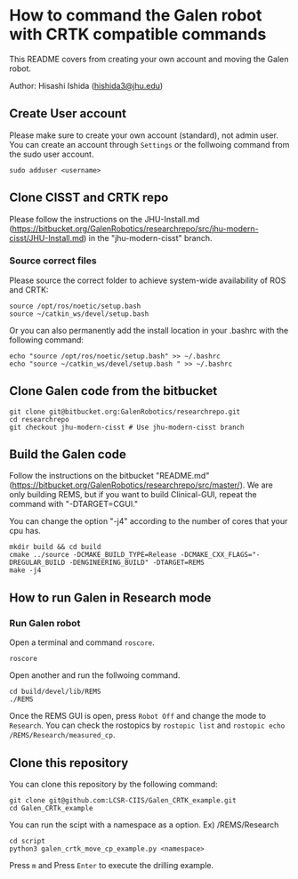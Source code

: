 # How to command the Galen robot with CRTK compatible commands

This README covers from creating your own account and moving the Galen robot.


Author: Hisashi Ishida (hishida3@jhu.edu)


## Create User account
Please make sure to create your own account (standard), not admin user.
You can create an account through `Settings` or the follwoing command from the sudo user account. 

```
sudo adduser <username>
```

## Clone CISST and CRTK repo 
Please follow the instructions on the JHU-Install.md (https://bitbucket.org/GalenRobotics/researchrepo/src/jhu-modern-cisst/JHU-Install.md) in the "jhu-modern-cisst" branch.

### Source correct files
Please source the correct folder to achieve system-wide availability of ROS and CRTK:
```
source /opt/ros/noetic/setup.bash 
source ~/catkin_ws/devel/setup.bash 
```

Or you can also permanently add the install location in your .bashrc with the following command:
```
echo "source /opt/ros/noetic/setup.bash" >> ~/.bashrc
echo "source ~/catkin_ws/devel/setup.bash " >> ~/.bashrc
```


## Clone Galen code from the bitbucket
```
git clone git@bitbucket.org:GalenRobotics/researchrepo.git
cd researchrepo
git checkout jhu-modern-cisst # Use jhu-modern-cisst branch
```

## Build the Galen code 
Follow the instructions on the bitbucket "README.md" (https://bitbucket.org/GalenRobotics/researchrepo/src/master/).
We are only building REMS, but if you want to build Clinical-GUI, repeat the command with "-DTARGET=CGUI."


You can change the option "-j4" according to the number of cores that your cpu has. 
```
mkdir build && cd build
cmake ../source -DCMAKE_BUILD_TYPE=Release -DCMAKE_CXX_FLAGS="-DREGULAR_BUILD -DENGINEERING_BUILD" -DTARGET=REMS 
make -j4
```


## How to run Galen in Research mode
### Run Galen robot
Open a terminal and command `roscore`.

```
roscore
```
Open another and run the follwoing command.
```
cd build/devel/lib/REMS
./REMS
```

Once the REMS GUI is open, press `Robot Off` and change the mode to `Research`.
You can check the rostopics by `rostopic list` and `rostopic echo /REMS/Research/measured_cp`.

## Clone this repository
You can clone this repository by the following command:
```
git clone git@github.com:LCSR-CIIS/Galen_CRTK_example.git
cd Galen_CRTk_example
```


You can run the scipt with a namespace as a option. Ex) /REMS/Research
```
cd script
python3 galen_crtk_move_cp_example.py <namespace>
```
Press `m` and Press `Enter` to execute the drilling example.
